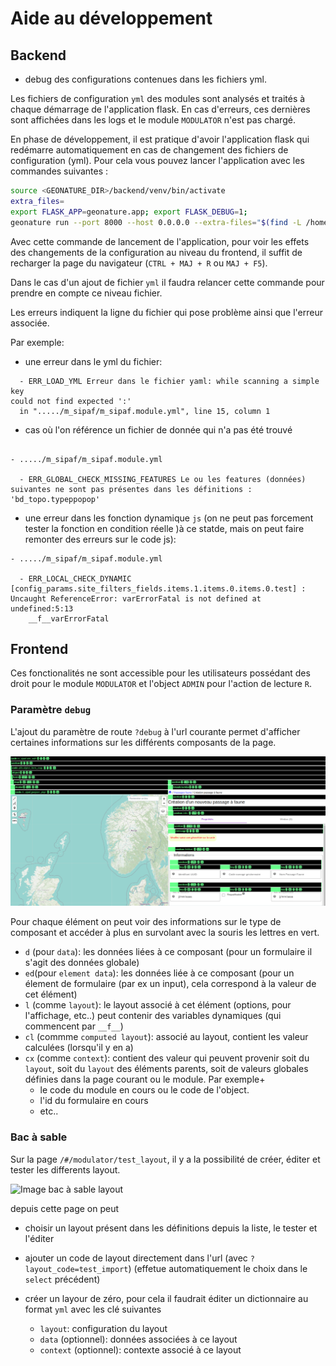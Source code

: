 # Aide au développement


## Backend

- debug des configurations contenues dans les fichiers yml.

Les fichiers de configuration `yml` des modules sont analysés et traités à chaque démarrage de l'application flask.
En cas d'erreurs, ces dernières sont affichées dans les logs et le module `MODULATOR` n'est pas chargé.

En phase de développement, il est pratique d'avoir l'application flask qui redémarre automatiquement en cas de changement des fichiers de
configuration (yml). Pour cela vous pouvez lancer l'application avec les commandes suivantes :

```bash
source <GEONATURE_DIR>/backend/venv/bin/activate
extra_files=
export FLASK_APP=geonature.app; export FLASK_DEBUG=1;
geonature run --port 8000 --host 0.0.0.0 --extra-files="$(find -L /home/joel/info/sipaf/app//GeoNature/backend/media/modulator/config -type f -name \*.yml -o -name \*.json | sed -n '1{h};1!{H};${g;s/\n/:/pg}')
```

Avec cette commande de lancement de l'application, pour voir les effets des changements de la configuration au niveau du frontend, il suffit de  recharger la page du navigateur (`CTRL + MAJ + R` ou `MAJ + F5`).


Dans le cas d'un ajout de fichier `yml` il faudra relancer cette commande pour prendre en compte ce niveau fichier.

Les erreurs indiquent la ligne du fichier qui pose problème ainsi que l'erreur associée.

Par exemple:

- une erreur dans le yml du fichier:

```
  - ERR_LOAD_YML Erreur dans le fichier yaml: while scanning a simple key
could not find expected ':'
  in "...../m_sipaf/m_sipaf.module.yml", line 15, column 1
```

- cas où l'on référence un fichier de donnée qui n'a pas été trouvé

```

- ...../m_sipaf/m_sipaf.module.yml

  - ERR_GLOBAL_CHECK_MISSING_FEATURES Le ou les features (données) suivantes ne sont pas présentes dans les définitions : 'bd_topo.typeppopop'

```

- une erreur dans les fonction dynamique `js` (on ne peut pas forcement tester la fonction en condition réelle )à ce statde, mais on peut faire remonter des erreurs sur le code js):

```
- ...../m_sipaf/m_sipaf.module.yml

  - ERR_LOCAL_CHECK_DYNAMIC [config_params.site_filters_fields.items.1.items.0.items.0.test] : Uncaught ReferenceError: varErrorFatal is not defined at undefined:5:13
    __f__varErrorFatal
```



## Frontend

Ces fonctionalités ne sont accessible pour les utilisateurs possédant des droit pour le module `MODULATOR` et l'object `ADMIN` pour l'action de lecture `R`.

### Paramètre `debug`

L'ajout du paramètre de route `?debug` à l'url courante permet d'afficher certaines informations sur les différents composants de la page.

![Image frontend en mode debug](./images/debug_full_page.png)

Pour chaque élément on peut voir des informations sur le type de composant et accéder à plus en survolant avec la souris les lettres en vert.

- `d` (pour `data`): les données liées à ce composant (pour un formulaire il s'agit des données globale)
- `ed`(pour `element data`): les données liée à ce composant (pour un élement de formulaire (par ex un input), cela correspond à la valeur de cet élément)
- `l` (comme `layout`): le layout associé à cet élément (options, pour l'affichage, etc..) peut contenir des variables dynamiques (qui commencent par `__f__`)
- `cl` (commme `computed layout`): associé au layout, contient les valeur calculées (lorsqu'il y en a)
-  `cx` (comme `context`): contient des valeur qui peuvent provenir soit du `layout`, soit du `layout` des éléments parents, soit de valeurs globales définies dans la page courant ou le module. Par exemple+
    - le code du module en cours ou le code de l'object.
    - l'id du formulaire en cours
    - etc..

### Bac à sable

Sur la page `/#/modulator/test_layout`, il y a la possibilité de créer, éditer et tester les differents  layout.

![Image bac à sable layout](./images/bac_a_sable_layout.png)


depuis cette page on peut

- choisir un layout présent dans les définitions depuis la liste, le tester et l'éditer
- ajouter un code de layout directement dans l'url (avec `?layout_code=test_import`) (effetue automatiquement le choix dans le `select` précédent)

- créer un layour de zéro, pour cela il faudrait éditer un dictionnaire au format `yml` avec les clé suivantes
  - `layout`: configuration du layout
  - `data` (optionnel): données associées à ce layout
  - `context` (optionnel): contexte associé à ce layout

